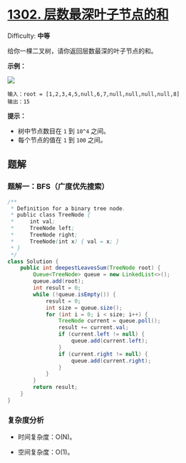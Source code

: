 # [1302\. 层数最深叶子节点的和](https://leetcode-cn.com/problems/deepest-leaves-sum/)

Difficulty: **中等**

给你一棵二叉树，请你返回层数最深的叶子节点的和。

**示例：**

**![](https://assets.leetcode-cn.com/aliyun-lc-upload/uploads/2019/12/28/1483_ex1.png)**

```
输入：root = [1,2,3,4,5,null,6,7,null,null,null,null,8]
输出：15
```

**提示：**

*   树中节点数目在 `1` 到 `10^4` 之间。
*   每个节点的值在 `1` 到 `100` 之间。


## 题解

### 题解一：BFS（广度优先搜索）

```java
/**
 * Definition for a binary tree node.
 * public class TreeNode {
 *     int val;
 *     TreeNode left;
 *     TreeNode right;
 *     TreeNode(int x) { val = x; }
 * }
 */
class Solution {
    public int deepestLeavesSum(TreeNode root) {
        Queue<TreeNode> queue = new LinkedList<>();
        queue.add(root);
        int result = 0;
        while (!queue.isEmpty()) {
            result = 0;
            int size = queue.size();
            for (int i = 0; i < size; i++) {
                TreeNode current = queue.poll();
                result += current.val;
                if (current.left != null) {
                    queue.add(current.left);
                }
                if (current.right != null) {
                    queue.add(current.right);
                }
            }
        }
        return result;
    }
}
```

### 复杂度分析

- 时间复杂度：O(N)。

- 空间复杂度：O(1)。
